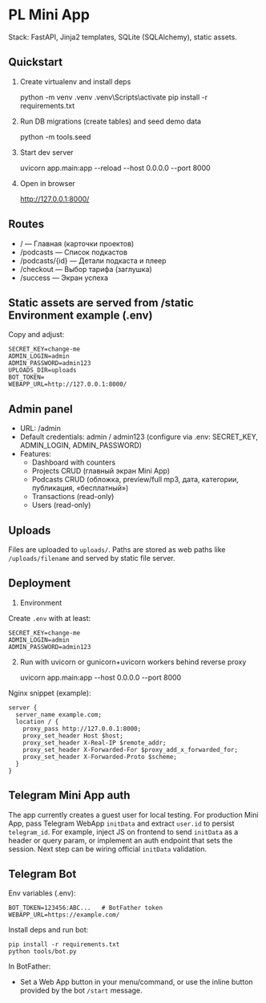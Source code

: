 PL Mini App
===========

Stack: FastAPI, Jinja2 templates, SQLite (SQLAlchemy), static assets.

Quickstart
----------

1) Create virtualenv and install deps

    python -m venv .venv
    .venv\\Scripts\\activate
    pip install -r requirements.txt

2) Run DB migrations (create tables) and seed demo data

    python -m tools.seed

3) Start dev server

    uvicorn app.main:app --reload --host 0.0.0.0 --port 8000

4) Open in browser

    http://127.0.0.1:8000/

Routes
------

- / — Главная (карточки проектов)
- /podcasts — Список подкастов
- /podcasts/{id} — Детали подкаста и плеер
- /checkout — Выбор тарифа (заглушка)
- /success — Экран успеха

Static assets are served from /static
Environment example (.env)
--------------------------

Copy and adjust:

    SECRET_KEY=change-me
    ADMIN_LOGIN=admin
    ADMIN_PASSWORD=admin123
    UPLOADS_DIR=uploads
    BOT_TOKEN=
    WEBAPP_URL=http://127.0.0.1:8000/


Admin panel
-----------

- URL: /admin
- Default credentials: admin / admin123 (configure via .env: SECRET_KEY, ADMIN_LOGIN, ADMIN_PASSWORD)
- Features:
  - Dashboard with counters
  - Projects CRUD (главный экран Mini App)
  - Podcasts CRUD (обложка, preview/full mp3, дата, категории, публикация, «бесплатный»)
  - Transactions (read-only)
  - Users (read-only)

Uploads
-------

Files are uploaded to `uploads/`. Paths are stored as web paths like `/uploads/filename` and served by static file server.

Deployment
----------

1) Environment

Create `.env` with at least:

    SECRET_KEY=change-me
    ADMIN_LOGIN=admin
    ADMIN_PASSWORD=admin123

2) Run with uvicorn or gunicorn+uvicorn workers behind reverse proxy

    uvicorn app.main:app --host 0.0.0.0 --port 8000

Nginx snippet (example):

    server {
      server_name example.com;
      location / {
        proxy_pass http://127.0.0.1:8000;
        proxy_set_header Host $host;
        proxy_set_header X-Real-IP $remote_addr;
        proxy_set_header X-Forwarded-For $proxy_add_x_forwarded_for;
        proxy_set_header X-Forwarded-Proto $scheme;
      }
    }

Telegram Mini App auth
----------------------

The app currently creates a guest user for local testing. For production Mini App, pass Telegram WebApp `initData` and extract `user.id` to persist `telegram_id`. For example, inject JS on frontend to send `initData` as a header or query param, or implement an auth endpoint that sets the session. Next step can be wiring official `initData` validation.

Telegram Bot
------------

Env variables (.env):

    BOT_TOKEN=123456:ABC...   # BotFather token
    WEBAPP_URL=https://example.com/

Install deps and run bot:

    pip install -r requirements.txt
    python tools/bot.py

In BotFather:
- Set a Web App button in your menu/command, or use the inline button provided by the bot `/start` message.


